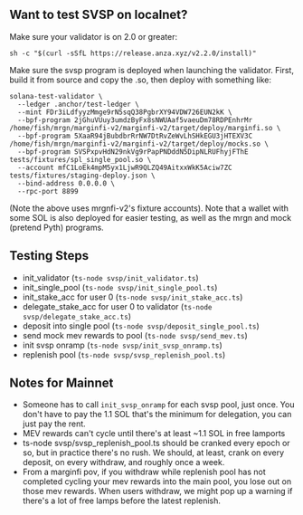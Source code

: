 ## Want to test SVSP on localnet?

Make sure your validator is on 2.0 or greater:

```
sh -c "$(curl -sSfL https://release.anza.xyz/v2.2.0/install)"
```

Make sure the svsp program is deployed when launching the validator. First, build it from source and copy the .so, then deploy with something like:

```
solana-test-validator \
  --ledger .anchor/test-ledger \
  --mint FDr3iLdfyyzMmge9rN5sqQ38PgbrXY94VDW726EUN2kK \
  --bpf-program 2jGhuVUuy3umdzByFx8sNWUAaf5vaeuDm78RDPEnhrMr /home/fish/mrgn/marginfi-v2/marginfi-v2/target/deploy/marginfi.so \
  --bpf-program 5XaaR94jBubdbrRrNW7DtRvZeWvLhSHkEGU3jHTEXV3C /home/fish/mrgn/marginfi-v2/marginfi-v2/target/deploy/mocks.so \
  --bpf-program SVSPxpvHdN29nkVg9rPapPNDddN5DipNLRUFhyjFThE tests/fixtures/spl_single_pool.so \
  --account mfC1LoEk4mpM5yx1LjwR9QLZQ49AitxxWkK5Aciw7ZC tests/fixtures/staging-deploy.json \
  --bind-address 0.0.0.0 \
  --rpc-port 8899
```

(Note the above uses mrgnfi-v2's fixture accounts). Note that a wallet with some SOL is also
deployed for easier testing, as well as the mrgn and mock (pretend Pyth) programs.

## Testing Steps

- init_validator (`ts-node svsp/init_validator.ts`)
- init_single_pool (`ts-node svsp/init_single_pool.ts`)
- init_stake_acc for user 0 (`ts-node svsp/init_stake_acc.ts`)
- delegate_stake_acc for user 0 to validator (`ts-node svsp/delegate_stake_acc.ts`)
- deposit into single pool (`ts-node svsp/deposit_single_pool.ts`)
- send mock mev rewards to pool (`ts-node svsp/send_mev.ts`)
- init svsp onramp (`ts-node svsp/init_svsp_onramp.ts`)
- replenish pool (`ts-node svsp/svsp_replenish_pool.ts`)

## Notes for Mainnet

* Someone has to call `init_svsp_onramp` for each svsp pool, just once. You don't have to pay the 1.1 SOL that's the minimum for delegation, you can just pay the rent.
* MEV rewards can't cycle until there's at least ~1.1 SOL in free lamports
* ts-node svsp/svsp_replenish_pool.ts should be cranked every epoch or so, but in practice there's no rush. We should, at least, crank on every deposit, on every withdraw, and roughly once a week.
* From a marginfi pov, if you withdraw while replenish pool has not completed cycling your mev rewards into the main pool, you lose out on those mev rewards. When users withdraw, we might pop up a warning if there's a lot of free lamps before the latest replenish.
